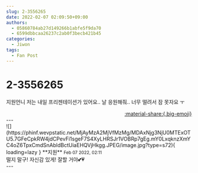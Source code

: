 ```yaml
---
slug: 2-3556265
date: 2022-02-07 02:09:50+09:00
authors:
  - 05860784ab27d149266b1abfe5f9da70
  - 6599dbbcaa26237c2ab0f3becb421b45
categories:
  - Jiwon
tags:
  - Fan Post
---
```


# 2-3556265

<div class="post-container" markdown="1">
<div class="content-container md-sidebar__scrollwrap" markdown="1">

지원언니 저는 내일 프리젠테이션가 있어요.. 날 응원해줘.. 너무 떨려서 잠 못자요 ㅜ

</div>
</div>

<div style="text-align: right;" markdown="1">
<a href="https://weverse.io/fromis9/fanpost/2-3556265" style="text-align: right;">:material-share:{.big-emoji}</a>
</div>
---

<div class="comments-container md-sidebar__scrollwrap" markdown="1">
<div class="comment" markdown="1">
<div class='id-container' markdown="1">
![](https://phinf.wevpstatic.net/MjAyMzA2MjVfMzMg/MDAxNjg3NjU0MTExOTU5.7GFeCpkRW4jdCPevFi1sgeF7S4XyLHRSJr1VOBRp7gEg.mY0LxqknzXmYC4oZ6TpxCmdSnAbldBctUiaEHQVjHkgg.JPEG/image.jpg?type=s72){ loading=lazy }
**<span class="artist">지원</span>** <small>Feb 07 2022, 02:11</small><br>
</div>
<div class='comment-body' markdown="1">
떨지 말구! 자신감 있게! 잘할 거야💕💗
</div>
</div>
</div>
---
